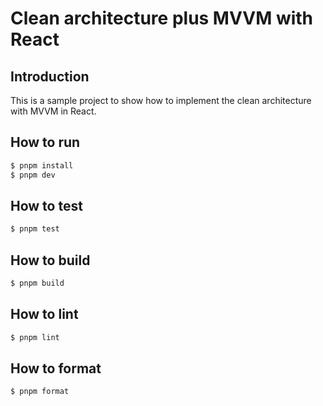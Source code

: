 # Clean architecture plus MVVM with React

## Introduction

This is a sample project to show how to implement the clean architecture with MVVM in React.

## How to run

```bash
$ pnpm install
$ pnpm dev
```

## How to test

```bash
$ pnpm test
```

## How to build

```bash
$ pnpm build
```

## How to lint

```bash
$ pnpm lint
```

## How to format

```bash
$ pnpm format
```
